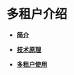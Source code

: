 # 多租户介绍<a name="admin_guide_000088"></a>

-   **[简介](简介.md)**  

-   **[技术原理](技术原理.md)**  

-   **[多租户使用](多租户使用.md)**  


